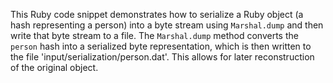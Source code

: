 This Ruby code snippet demonstrates how to serialize a Ruby object (a hash representing a person) into a byte stream using `Marshal.dump` and then write that byte stream to a file. The `Marshal.dump` method converts the `person` hash into a serialized byte representation, which is then written to the file 'input/serialization/person.dat'. This allows for later reconstruction of the original object.